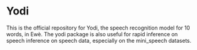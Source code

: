 # Yodi
This is the official repository for Yodi, the speech recognition model for 10 words, in Ewè.  The yodi package is also useful for rapid inference on speech inference on speech data, especially on the mini_speech datasets.
